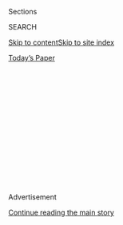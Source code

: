 <div id="app">

<div>

<div>

<div>

<div class="NYTAppHideMasthead css-1q2w90k e1suatyy0">

<div class="section css-ui9rw0 e1suatyy2">

<div class="css-eph4ug er09x8g0">

<div class="css-6n7j50">

</div>

<span class="css-1dv1kvn">Sections</span>

<div class="css-10488qs">

<span class="css-1dv1kvn">SEARCH</span>

</div>

[Skip to content](#site-content)[Skip to site
index](#site-index)

</div>

<div class="css-10698na e1huz5gh0">

</div>

</div>

<div id="masthead-bar-one" class="section hasLinks css-15hmgas e1csuq9d3">

<div class="css-uqyvli e1csuq9d0">

</div>

<div class="css-1uqjmks e1csuq9d1">

</div>

<div class="css-9e9ivx">

[](https://myaccount.nytimes3xbfgragh.onion/auth/login?response_type=cookie&client_id=vi)

</div>

<div class="css-1bvtpon e1csuq9d2">

[Today’s
Paper](https://www.nytimes3xbfgragh.onion/section/todayspaper)

</div>

</div>

</div>

</div>

<div data-aria-hidden="false">

<div id="site-content" data-role="main">

<div>

<div class="css-1aor85t" style="opacity:0.000000001;z-index:-1;visibility:hidden">

<div class="css-1hqnpie">

<div class="css-epjblv">

<span class="css-17xtcya">[Opinion](/section/opinion)</span><span class="css-x15j1o">|</span><span class="css-fwqvlz">Bonfire
of Trump’s
Vanity</span>

</div>

<div class="css-k008qs">

<div class="css-1iwv8en">

<span class="css-18z7m18"></span>

<div>

</div>

</div>

<span class="css-1n6z4y">https://nyti.ms/30fIcYA</span>

<div class="css-1705lsu">

<div class="css-4xjgmj">

<div class="css-4skfbu" data-role="toolbar" data-aria-label="Social Media Share buttons, Save button, and Comments Panel with current comment count" data-testid="share-tools">

  - 
  - 
  - 
  - 
    
    <div class="css-6n7j50">
    
    </div>

  - 
  - 

</div>

</div>

</div>

</div>

</div>

</div>

<div id="NYT_TOP_BANNER_REGION" class="css-13pd83m">

</div>

<div id="top-wrapper" class="css-1sy8kpn">

<div id="top-slug" class="css-l9onyx">

Advertisement

</div>

[Continue reading the main
story](#after-top)

<div class="ad top-wrapper" style="text-align:center;height:100%;display:block;min-height:250px">

<div id="top" class="place-ad" data-position="top" data-size-key="top">

</div>

</div>

<div id="after-top">

</div>

</div>

<div>

<div class="css-v5btjw etb61u70">

<div class="css-v05ibm etb61u71">

[Opinion](/section/opinion)

</div>

</div>

<div id="sponsor-wrapper" class="css-1hyfx7x">

<div id="sponsor-slug" class="css-19vbshk">

Supported by

</div>

[Continue reading the main
story](#after-sponsor)

<div id="sponsor" class="ad sponsor-wrapper" style="text-align:center;height:100%;display:block">

</div>

<div id="after-sponsor">

</div>

</div>

<div class="css-186x18t">

</div>

<div class="css-1vkm6nb ehdk2mb0">

# Bonfire of Trump’s Vanity

</div>

George Floyd. Say his name.

<div class="css-18e8msd">

<div class="css-vp77d3 epjyd6m0">

<div class="css-1p10dcb ey68jwv0" data-aria-hidden="true">

[![Maureen
Dowd](https://static01.graylady3jvrrxbe.onion/images/2018/04/02/opinion/maureen-dowd/maureen-dowd-thumbLarge.png
"Maureen Dowd")](https://www.nytimes3xbfgragh.onion/by/maureen-dowd)

</div>

<div class="css-1baulvz">

By [<span class="css-1baulvz last-byline" itemprop="name">Maureen
Dowd</span>](https://www.nytimes3xbfgragh.onion/by/maureen-dowd)

<div class="css-8atqhb">

Opinion Columnist

</div>

</div>

</div>

  - June 6,
    2020

  - 
    
    <div class="css-4xjgmj">
    
    <div class="css-d8bdto" data-role="toolbar" data-aria-label="Social Media Share buttons, Save button, and Comments Panel with current comment count" data-testid="share-tools">
    
      - 
      - 
      - 
      - 
        
        <div class="css-6n7j50">
        
        </div>
    
      - 
      - 
    
    </div>
    
    </div>

</div>

<div class="css-79elbk" data-testid="photoviewer-wrapper">

<div class="css-z3e15g" data-testid="photoviewer-wrapper-hidden">

</div>

<div class="css-1a48zt4 ehw59r15" data-testid="photoviewer-children">

![<span class="css-16f3y1r e13ogyst0" data-aria-hidden="true">Ivanka
Trump carried her Bible-size handbag to hide a prop for her father to
use at a photo op in front of St. John’s Church after peaceful
protesters were gassed to clear his
path.</span><span class="css-cnj6d5 e1z0qqy90" itemprop="copyrightHolder"><span class="css-1ly73wi e1tej78p0">Credit...</span><span><span>Doug
Mills/The New York
Times</span></span></span>](https://static01.graylady3jvrrxbe.onion/images/2020/06/07/opinion/sunday/07Dowd/merlin_173199648_0fb924c8-6c0e-461c-8556-4f8ef767a119-articleLarge.jpg?quality=75&auto=webp&disable=upscale)

</div>

</div>

</div>

<div class="section meteredContent css-1r7ky0e" name="articleBody" itemprop="articleBody">

<div class="css-1fanzo5 StoryBodyCompanionColumn">

<div class="css-53u6y8">

WASHINGTON — My mom always spelled out I Street as Eye Street when she
addressed mail there, so it wouldn’t be confusing.

Last Saturday night, the eyes of the world were on Eye Street, where The
Times’s office is located, as the street became a hellscape of American
pain, [going up in
flames](https://www.nytimes3xbfgragh.onion/2020/05/31/us/politics/washington-dc-george-floyd-protests.html)
during protests fanning out from the White House.

I kept thinking about the small yellow church around the corner, known
as the “Church of Presidents,” where Madison paid the rent and Lincoln
sat in a pew in the back. It was just a few years ago that Barack Obama
and his family sometimes attended church there. A week ago, there was a
towering bonfire in front of the church and then a fire in the basement.

How could we possibly, in a brief stretch, have gone from the euphoria
of our first black president to the desolation of racial strife ripping
apart the country?

</div>

</div>

<div class="css-1fanzo5 StoryBodyCompanionColumn">

<div class="css-53u6y8">

I was so happy the day of Obama’s inauguration because it was the first
time I had seen my hometown truly integrated. Armed with a bag of
croissants and a bottle of Champagne, I made my groggy houseguests get
up at 4 a.m. the next day, so we could watch the new era dawn at the
Lincoln Memorial.

Beyoncé’s security turned us away — the [singer had
performed](https://www.youtube.com/watch?v=yAmydqJmDtY&t=2s) the night
before and the guards were still there — but it didn’t matter. We caught
a glimpse of Abe in the pink light as the Obama family settled into
their new home.

I’ve [always
cherished](https://www.nytimes3xbfgragh.onion/2001/09/16/magazine/our-correspondent-in-washington-dc-my-memorable-monuments.html)
Washington’s luminous monuments. So it was excruciating this past week
to see the chucklehead who has waged war on our institutions, undermined
our laws and values, stoked division at every turn, blundering around
defiling the monuments that symbolize the best about America.

After the country was rocked to its soul by the sight of a handcuffed
black man dying while being held down by a police officer as those
around begged for mercy, Trump could hardly summon a shred of empathy.
His only move was to grab a can of kerosene and cry “Domination\!”

Turning the American military against Americans was a scalding tableau
that was a nadir even for the former military school bully. The creepy
William Barr, who gets to be called “General,” [had troops clear
out](https://www.nytimes3xbfgragh.onion/2020/06/02/us/politics/trump-walk-lafayette-square.html)
mostly peaceful protesters so Trump could walk through Lafayette Park,
preening as a fake tough guy, and pose in front of St. John’s. Ivanka
went into her luxe purse to hand him his prop, a Bible, which he held up
awkwardly. It’s a wonder his hand did not burst into flames.

</div>

</div>

<div class="css-1fanzo5 StoryBodyCompanionColumn">

<div class="css-53u6y8">

That night, the sound of summer in Washington was a Black Hawk
helicopter shadowing the protesters.

This misuse of the military and the sight of the chairman of the Joint
Chiefs of Staff, [Mark
Milley](https://www.nytimes3xbfgragh.onion/2020/06/05/us/politics/protests-milley-trump.html),
walking in camouflage while protesters were blasted with chemicals, [at
long last
spurred](https://www.washingtonpost.com/politics/how-mattis-reached-his-breaking-point--and-decided-to-speak-out-against-trump/2020/06/05/6aafd548-a69e-11ea-bb20-ebf0921f3bbd_story.html)
Jim Mattis to push back. Mattis [wrote to The
Atlantic](https://www.theatlantic.com/politics/archive/2020/06/james-mattis-denounces-trump-protests-militarization/612640/)
that he was “angry and appalled” at Trump for making “a mockery of our
Constitution.” He suggested that we all just move beyond the depraved
divider if we are to have any hope of uniting the country.

The brutish scene conjured Tuesday at the Lincoln Memorial, with
National Guard troops in rows on the steps below the Great Emancipator,
was unconscionable. Soldiers ominously stood on the hallowed ground
where Marian Anderson sang in 1939 when the Daughters of the American
Revolution would not let her perform at Constitution Hall because she
was black, and where Martin Luther King Jr. made his “I Have a Dream”
speech in 1963. Trump tweeted Wednesday that he had done more for black
Americans than any president [“with the possible exception of”
Lincoln](https://twitter.com/realDonaldTrump/status/1268167411230007300).

Lincoln gave his life trying to stop a clash of civilizations, “with
malice toward none,” while Trump spends his presidency ginning up a
clash of civilizations, with malice toward all.

(When Kayleigh McEnany had the temerity to compare Trump to Churchill,
one lawyer I know dryly noted: “We shall fight them on the golf courses;
we shall fight them on Twitter; we shall fight them at Mar-a-Lago.”)

On Friday, Trump was so giddy about the surprisingly good jobs report
that he mused about getting an R.V. so he and Melania could drive to New
York. Cue “Green Acres.” Since even a man killed by the police should
offer Pence-like praise of Dear Leader, Trump [blithely
observed](https://www.nytimes3xbfgragh.onion/2020/06/05/us/politics/trump-jobs-report-george-floyd.html),
“Hopefully, George is looking down right now and saying, ‘This is a
great thing that’s happening for our country.’”

That afternoon, as protesters in front of St. John’s danced to Sister
Sledge’s “We Are Family,” the president threw racial chum in the
Potomac. He [tweeted that Drew
Brees](https://twitter.com/realDonaldTrump/status/1268998142860627969)
“should not have taken back his original stance on honoring our
magnificent American Flag. OLD GLORY is to be revered … NO KNEELING\!”

He called Muriel Bowser, the poised black mayor of D.C. who wanted the
federal troops out of the capital, “incompetent” and then [upgraded
her](https://twitter.com/realdonaldtrump/status/1269043981461184514) to
“grossly incompetent.” Friday night, he retweeted someone who posted
that “Barack Obama put a target on the back of every cop in this
country.”

</div>

</div>

<div class="css-1fanzo5 StoryBodyCompanionColumn">

<div class="css-53u6y8">

It’s sad to see the tall black fences going up around the White House,
turning the “People’s House” into an outpost as dark as the psyche of
the man who lives within. But Bowser offered the best troll on the First
Troller when she had the words “Black Lives Matter” painted in yellow in
front of the White House and St. John’s. [She
tweeted](https://twitter.com/MayorBowser/status/1268928589975695361?s=20)
that she was renaming the area “Black Lives Matter Plaza.”

And that matters.

*The Times is committed to publishing* [*a diversity of
letters*](https://www.nytimes3xbfgragh.onion/2019/01/31/opinion/letters/letters-to-editor-new-york-times-women.html)
*to the editor. We’d like to hear what you think about this or any of
our articles. Here are some*
[*tips*](https://help.nytimes3xbfgragh.onion/hc/en-us/articles/115014925288-How-to-submit-a-letter-to-the-editor)*.
And here’s our email:*
[*letters@NYTimes.com*](mailto:letters@NYTimes.com)*.*

*Follow The New York Times Opinion section on*
[*Facebook*](https://www.facebookcorewwwi.onion/nytopinion)*,* [*Twitter
(@NYTopinion)*](http://twitter.com/NYTOpinion) *and*
[*Instagram*](https://www.instagram.com/nytopinion/)*.*

</div>

</div>

</div>

<div>

</div>

<div>

</div>

<div>

</div>

<div>

<div id="bottom-wrapper" class="css-1ede5it">

<div id="bottom-slug" class="css-l9onyx">

Advertisement

</div>

[Continue reading the main
story](#after-bottom)

<div id="bottom" class="ad bottom-wrapper" style="text-align:center;height:100%;display:block;min-height:90px">

</div>

<div id="after-bottom">

</div>

</div>

</div>

</div>

</div>

## Site Index

<div>

</div>

## Site Information Navigation

  - [© <span>2020</span> <span>The New York Times
    Company</span>](https://help.nytimes3xbfgragh.onion/hc/en-us/articles/115014792127-Copyright-notice)

<!-- end list -->

  - [NYTCo](https://www.nytco.com/)
  - [Contact
    Us](https://help.nytimes3xbfgragh.onion/hc/en-us/articles/115015385887-Contact-Us)
  - [Work with us](https://www.nytco.com/careers/)
  - [Advertise](https://nytmediakit.com/)
  - [T Brand Studio](http://www.tbrandstudio.com/)
  - [Your Ad
    Choices](https://www.nytimes3xbfgragh.onion/privacy/cookie-policy#how-do-i-manage-trackers)
  - [Privacy](https://www.nytimes3xbfgragh.onion/privacy)
  - [Terms of
    Service](https://help.nytimes3xbfgragh.onion/hc/en-us/articles/115014893428-Terms-of-service)
  - [Terms of
    Sale](https://help.nytimes3xbfgragh.onion/hc/en-us/articles/115014893968-Terms-of-sale)
  - [Site
    Map](https://spiderbites.nytimes3xbfgragh.onion)
  - [Help](https://help.nytimes3xbfgragh.onion/hc/en-us)
  - [Subscriptions](https://www.nytimes3xbfgragh.onion/subscription?campaignId=37WXW)

</div>

</div>

</div>

</div>

